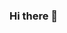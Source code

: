 ### Hi there 👋

<!--
**AK0561/AK0561** is a ✨ _special_ ✨ repository because its `README.md` (this file) appears on your GitHub profile.

Here are some ideas to get you started:

- 🔭 I’m currently working on Web Development
- 🌱 I’m currently learning Fullstack Development
- 👯 I’m looking to collaborate on IoT,Frontend Development
- 📫 How to reach me: arnav13203@gmail.com

I have a strong background in Web Development, and I love diving into the world of coding and problem-solving. I'm constantly seeking opportunities to expand my knowledge and skills in the ever-evolving field of software development.

# My GitHub Stats

[![Top Langs](https://github-readme-stats.vercel.app/api/top-langs/?username=AK0561&layout=compact&theme=light)](https://github.com/anuraghazra/github-readme-stats)


[![My GitHub Stats](https://github-readme-stats.vercel.app/api?username=AK0561&show_icons=true&theme=light)](https://github.com/anuraghazra/github-readme-stats)


Let's Connect
I'm always eager to connect with fellow developers, share knowledge, and collaborate on interesting projects. You can find me on [LinkedIn](www.linkedin.com/in/arnavaggarwal13203).Don't hesitate to drop me a message—I'd love to hear from you!

Thank you for visiting my GitHub profile. Happy coding! 🚀



